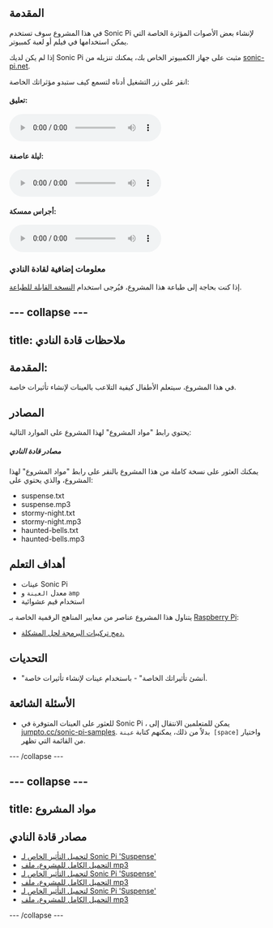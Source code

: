 ## المقدمة

في هذا المشروع سوف تستخدم Sonic Pi لإنشاء بعض الأصوات المؤثرة الخاصة التي يمكن استخدامها في فيلم أو لعبة كمبيوتر.

إذا لم يكن لديك Sonic Pi مثبت على جهاز الكمبيوتر الخاص بك، يمكنك تنزيله من [sonic-pi.net](https://sonic-pi.net/).

<div id="audio-preview" class="pdf-hidden">
  انقر على زر التشغيل أدناه لتسمع كيف ستبدو مؤثراتك الخاصة:
  
  #### تعليق: 
  <audio controls preload> 
    <source src="resources/suspense.mp3" type="audio/mpeg">
  المتصفح الخاص بك لا يدعم هذا الجزء <code>الصوت </code>. 
  </audio> 

  #### ليلة عاصفة: 
  <audio controls preload> 
    <source src="resources/stormy-night.mp3" type="audio/mpeg">
  المتصفح الخاص بك لا يدعم هذا الجزء <code>الصوت </code>. 
  </audio> 
   
  #### أجراس ممسكة: 
  <audio controls preload> 
    <source src="resources/haunted-bells.mp3" type="audio/mpeg">
  المتصفح الخاص بك لا يدعم هذا الجزء <code>الصوت </code>. 
  </audio>
</div>

### معلومات إضافية لقادة النادي

إذا كنت بحاجة إلى طباعة هذا المشروع، فيُرجى استخدام [النسخة القابلة للطباعة](https://projects.raspberrypi.org/ar-SA/projects/special-effects/print).

--- collapse ---
---
title: ملاحظات قادة النادي
---

## المقدمة:

في هذا المشروع، سيتعلم الأطفال كيفية التلاعب بالعينات لإنشاء تأثيرات خاصة.

## المصادر

يحتوي رابط "مواد المشروع" لهذا المشروع على الموارد التالية:

##### مصادر قادة النادي

يمكنك العثور على نسخة كاملة من هذا المشروع بالنقر على رابط "مواد المشروع" لهذا المشروع، والذي يحتوي على:

* suspense.txt
* suspense.mp3
* stormy-night.txt
* stormy-night.mp3
* haunted-bells.txt
* haunted-bells.mp3

## أهداف التعلم

* عينات Sonic Pi
* معدل `العينة` و `amp`
* استخدام قيم عشوائية

يتناول هذا المشروع عناصر من معايير المناهج الرقمية الخاصة بـ [Raspberry Pi](http://rpf.io/curriculum):

* [دمج تركيبات البرمجة لحل المشكلة.](https://www.raspberrypi.org/curriculum/programming/builder)

## التحديات

* "أنشئ تأثيراتك الخاصة" - باستخدام عينات لإنشاء تأثيرات خاصة.

## الأسئلة الشائعة

* للعثور على العينات المتوفرة في Sonic Pi ، يمكن للمتعلمين الانتقال إلى [jumpto.cc/sonic-pi-samples](http://jumpto.cc/sonic-pi-samples). بدلاً من ذلك، يمكنهم كتابة `عينة [space]` واختيار من القائمة التي تظهر.

--- /collapse ---

--- collapse ---
---
title: مواد المشروع
---

## مصادر قادة النادي

* [لتحميل التأثير الخاص لـ Sonic Pi 'Suspense'](resources/suspense.txt)
* [التحميل الكامل للمشروع، ملف mp3](resources/suspense.mp3)
* [لتحميل التأثير الخاص لـ Sonic Pi 'Suspense'](resources/stormy-night.txt)
* [التحميل الكامل للمشروع، ملف mp3](resources/stormy-night.mp3)
* [لتحميل التأثير الخاص لـ Sonic Pi 'Suspense'](resources/haunted-bells.txt)
* [التحميل الكامل للمشروع، ملف mp3](resources/haunted-bells.mp3)

--- /collapse ---